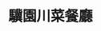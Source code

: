 ---
title: "驥園川菜餐廳"
description: "驥園川菜餐廳"
layout: shop
keywords:
  - 美食競賽
  - 台灣美食
  - 美食精選
datePublished: "2025-06-30"
dateModified: "2025-07-05"
city: "台北市"
district: "大安區"
address: "台北市大安區敦化南路1段324號B1"
phone: "0227083110"
geo: "25.035319254473286, 121.54846532286291"
google_map: "https://maps.app.goo.gl/wGUGyETnmYnEWYwd8"
footinder: "https://footinder.com.tw/%E5%8F%B0%E5%8C%97%E5%B8%82%E5%A4%A7%E5%AE%89%E5%8D%80/32970/"
official: ""
award:
  - name: "500盤"
    year: "2024"
    entries:
      - dishes:
          - "砂鍋土雞湯"

---
